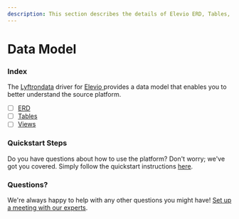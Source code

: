 ```yaml
---
description: This section describes the details of Elevio ERD, Tables, and Views.
---
```


# Data Model

### Index

The  [Lyftrondata](https://www.lyftrondata.com/) driver for [Elevio](https://www.lyftrondata.com/integration/elevio/)[ ](https://www.lyftrondata.com/integration/elevio/)provides a data model that enables you to better understand the source platform.

* [ ] [ERD](../../../business-analytics/elevio/data-model/erd.md)
* [ ] [Tables](../../../business-analytics/elevio/data-model/tables.md)
* [ ] [Views](../../../business-analytics/elevio/data-model/views.md)

### Quickstart Steps

Do you have questions about how to use the platform? Don't worry; we've got you covered. Simply follow the quickstart instructions [here](../../../../quickstart-steps.md).

### Questions? <a href="#questions" id="questions"></a>

We're always happy to help with any other questions you might have! [Set up a meeting with our experts](https://www.lyftrondata.com/book-a-meeting/).

